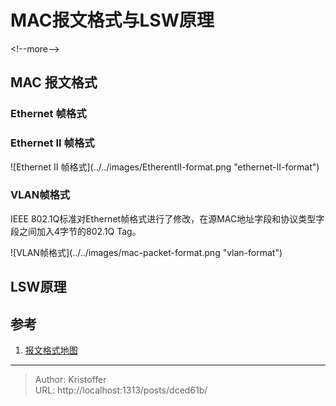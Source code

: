 # MAC报文格式与LSW原理


&lt;!--more--&gt;

## MAC 报文格式

### Ethernet 帧格式


### Ethernet II 帧格式

![Ethernet II 帧格式](../../images/EtherentII-format.png &#34;ethernet-II-format&#34;)

### VLAN帧格式

IEEE 802.1Q标准对Ethernet帧格式进行了修改，在源MAC地址字段和协议类型字段之间加入4字节的802.1Q Tag。

![VLAN帧格式](../../images/mac-packet-format.png &#34;vlan-format&#34;)


## LSW原理


## 参考
1. [报文格式地图](https://protocol.aymar.cn/)


---

> Author: Kristoffer  
> URL: http://localhost:1313/posts/dced61b/  

